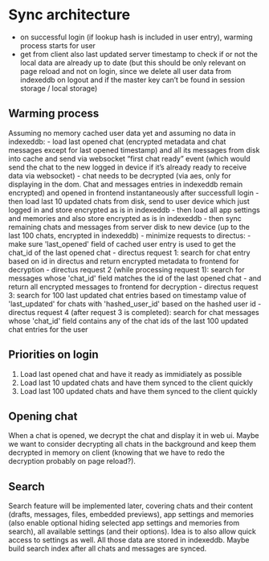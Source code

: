 # Sync architecture

- on successful login (if lookup hash is included in user entry), warming process starts for user
- get from client also last updated server timestamp to check if or not the local data are already up to date (but this should be only relevant on page reload and not on login, since we delete all user data from indexeddb on logout and if the master key can’t be found in session storage / local storage)


## Warming process

Assuming no memory cached user data yet and assuming no data in indexeddb:
	- load last opened chat (encrypted metadata and chat messages except for last opened timestamp) and all its messages from disk into cache and send via websocket “first chat ready” event (which would send the chat to the new logged in device if it’s already ready to receive data via websocket)
	- chat needs to be decrypted (via aes, only for displaying in the dom. Chat and messages entries in indexeddb remain encrypted) and opened in frontend instantaneously after successfull login
	- then load last 10 updated chats from disk, send to user device which just logged in and store encrypted as is in indexeddb
	- then load all app settings and memories and also store encrypted as is in indexeddb
	- then sync remaining chats and messages from server disk to new device (up to the last 100 chats, encrypted in indexeddb)
	- minimize requests to directus:
		- make sure 'last_opened' field of cached user entry is used to get the chat_id of the last opened chat
		- directus request 1: search for chat entry based on id in directus and return encrypted metadata to frontend for decryption
		- directus request 2 (while processing request 1): search for messages whose 'chat_id' field matches the id of the last opened chat - and return all encrypted messages to frontend for decryption
		- directus request 3: search for 100 last updated chat entries based on timestamp value of 'last_updated' for chats with 'hashed_user_id' based on the hashed user id
		- directus request 4 (after request 3 is completed): search for chat messages whose 'chat_id' field contains any of the chat ids of the last 100 updated chat entries for the user


## Priorities on login

1. Load last opened chat and have it ready as immidiately as possible
2. Load last 10 updated chats and have them synced to the client quickly
3. Load last 100 updated chats and have them synced to the client quickly

	
## Opening chat

When a chat is opened, we decrypt the chat and display it in web ui. Maybe we want to consider decrypting all chats in the background and keep them decrypted in memory on client (knowing that we have to redo the decryption probably on page reload?).


## Search

Search feature will be implemented later, covering chats and their content (drafts, messages, files, embedded previews), app settings and memories (also enable optional hiding selected app settings and memories from search), all available settings (and their options). Idea is to also allow quick access to settings as well. All those data are stored in indexeddb. Maybe build search index after all chats and messages are synced.